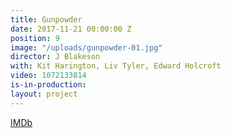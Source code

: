 ```yaml
---
title: Gunpowder
date: 2017-11-21 00:00:00 Z
position: 9
image: "/uploads/gunpowder-01.jpg"
director: J Blakeson
with: Kit Harington, Liv Tyler, Edward Holcroft
video: 1072133814
is-in-production: 
layout: project
---
```


[IMDb](https://www.imdb.com/title/tt6128262/?ref_=nv_sr_srsg_3_tt_8_nm_0_q_gunpowder)